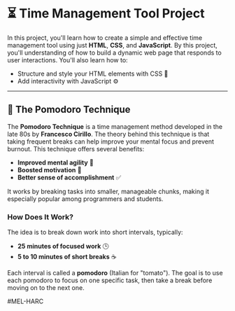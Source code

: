 # ⏳ Time Management Tool Project

In this project, you'll learn how to create a simple and effective time management tool using just **HTML**, **CSS**, and **JavaScript**. By this project, you'll understanding of how to build a dynamic web page that responds to user interactions. You'll also learn how to:

- Structure and style your HTML elements with CSS 🎨
- Add interactivity with JavaScript ⚙️

---

## 🍅 The Pomodoro Technique

The **Pomodoro Technique** is a time management method developed in the late 80s by **Francesco Cirillo**. The theory behind this technique is that taking frequent breaks can help improve your mental focus and prevent burnout. This technique offers several benefits:

- **Improved mental agility** 🧠
- **Boosted motivation** 🚀
- **Better sense of accomplishment** ✅

It works by breaking tasks into smaller, manageable chunks, making it especially popular among programmers and students.

### How Does It Work?

The idea is to break down work into short intervals, typically:

- **25 minutes of focused work** 🕒
- **5 to 10 minutes of short breaks** ☕️

Each interval is called a **pomodoro** (Italian for "tomato"). The goal is to use each pomodoro to focus on one specific task, then take a break before moving on to the next one.

#MEL-HARC
